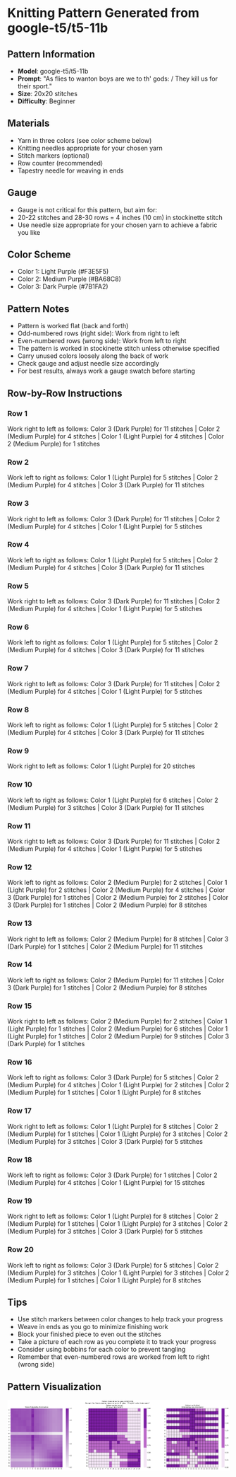 # Knitting Pattern Generated from google-t5/t5-11b

## Pattern Information
- **Model**: google-t5/t5-11b
- **Prompt**: "As flies to wanton boys are we to th' gods: / They kill us for their sport."
- **Size**: 20x20 stitches
- **Difficulty**: Beginner

## Materials
- Yarn in three colors (see color scheme below)
- Knitting needles appropriate for your chosen yarn
- Stitch markers (optional)
- Row counter (recommended)
- Tapestry needle for weaving in ends

## Gauge
- Gauge is not critical for this pattern, but aim for:
- 20-22 stitches and 28-30 rows = 4 inches (10 cm) in stockinette stitch
- Use needle size appropriate for your chosen yarn to achieve a fabric you like

## Color Scheme
- Color 1: Light Purple (#F3E5F5)
- Color 2: Medium Purple (#BA68C8)
- Color 3: Dark Purple (#7B1FA2)

## Pattern Notes
- Pattern is worked flat (back and forth)
- Odd-numbered rows (right side): Work from right to left
- Even-numbered rows (wrong side): Work from left to right
- The pattern is worked in stockinette stitch unless otherwise specified
- Carry unused colors loosely along the back of work
- Check gauge and adjust needle size accordingly
- For best results, always work a gauge swatch before starting

## Row-by-Row Instructions

### Row 1
Work right to left as follows: Color 3 (Dark Purple) for 11 stitches | Color 2 (Medium Purple) for 4 stitches | Color 1 (Light Purple) for 4 stitches | Color 2 (Medium Purple) for 1 stitches

### Row 2
Work left to right as follows: Color 1 (Light Purple) for 5 stitches | Color 2 (Medium Purple) for 4 stitches | Color 3 (Dark Purple) for 11 stitches

### Row 3
Work right to left as follows: Color 3 (Dark Purple) for 11 stitches | Color 2 (Medium Purple) for 4 stitches | Color 1 (Light Purple) for 5 stitches

### Row 4
Work left to right as follows: Color 1 (Light Purple) for 5 stitches | Color 2 (Medium Purple) for 4 stitches | Color 3 (Dark Purple) for 11 stitches

### Row 5
Work right to left as follows: Color 3 (Dark Purple) for 11 stitches | Color 2 (Medium Purple) for 4 stitches | Color 1 (Light Purple) for 5 stitches

### Row 6
Work left to right as follows: Color 1 (Light Purple) for 5 stitches | Color 2 (Medium Purple) for 4 stitches | Color 3 (Dark Purple) for 11 stitches

### Row 7
Work right to left as follows: Color 3 (Dark Purple) for 11 stitches | Color 2 (Medium Purple) for 4 stitches | Color 1 (Light Purple) for 5 stitches

### Row 8
Work left to right as follows: Color 1 (Light Purple) for 5 stitches | Color 2 (Medium Purple) for 4 stitches | Color 3 (Dark Purple) for 11 stitches

### Row 9
Work right to left as follows: Color 1 (Light Purple) for 20 stitches

### Row 10
Work left to right as follows: Color 1 (Light Purple) for 6 stitches | Color 2 (Medium Purple) for 3 stitches | Color 3 (Dark Purple) for 11 stitches

### Row 11
Work right to left as follows: Color 3 (Dark Purple) for 11 stitches | Color 2 (Medium Purple) for 4 stitches | Color 1 (Light Purple) for 5 stitches

### Row 12
Work left to right as follows: Color 2 (Medium Purple) for 2 stitches | Color 1 (Light Purple) for 2 stitches | Color 2 (Medium Purple) for 4 stitches | Color 3 (Dark Purple) for 1 stitches | Color 2 (Medium Purple) for 2 stitches | Color 3 (Dark Purple) for 1 stitches | Color 2 (Medium Purple) for 8 stitches

### Row 13
Work right to left as follows: Color 2 (Medium Purple) for 8 stitches | Color 3 (Dark Purple) for 1 stitches | Color 2 (Medium Purple) for 11 stitches

### Row 14
Work left to right as follows: Color 2 (Medium Purple) for 11 stitches | Color 3 (Dark Purple) for 1 stitches | Color 2 (Medium Purple) for 8 stitches

### Row 15
Work right to left as follows: Color 2 (Medium Purple) for 2 stitches | Color 1 (Light Purple) for 1 stitches | Color 2 (Medium Purple) for 6 stitches | Color 1 (Light Purple) for 1 stitches | Color 2 (Medium Purple) for 9 stitches | Color 3 (Dark Purple) for 1 stitches

### Row 16
Work left to right as follows: Color 3 (Dark Purple) for 5 stitches | Color 2 (Medium Purple) for 4 stitches | Color 1 (Light Purple) for 2 stitches | Color 2 (Medium Purple) for 1 stitches | Color 1 (Light Purple) for 8 stitches

### Row 17
Work right to left as follows: Color 1 (Light Purple) for 8 stitches | Color 2 (Medium Purple) for 1 stitches | Color 1 (Light Purple) for 3 stitches | Color 2 (Medium Purple) for 3 stitches | Color 3 (Dark Purple) for 5 stitches

### Row 18
Work left to right as follows: Color 3 (Dark Purple) for 1 stitches | Color 2 (Medium Purple) for 4 stitches | Color 1 (Light Purple) for 15 stitches

### Row 19
Work right to left as follows: Color 1 (Light Purple) for 8 stitches | Color 2 (Medium Purple) for 1 stitches | Color 1 (Light Purple) for 3 stitches | Color 2 (Medium Purple) for 3 stitches | Color 3 (Dark Purple) for 5 stitches

### Row 20
Work left to right as follows: Color 3 (Dark Purple) for 5 stitches | Color 2 (Medium Purple) for 3 stitches | Color 1 (Light Purple) for 3 stitches | Color 2 (Medium Purple) for 1 stitches | Color 1 (Light Purple) for 8 stitches

## Tips
- Use stitch markers between color changes to help track your progress
- Weave in ends as you go to minimize finishing work
- Block your finished piece to even out the stitches
- Take a picture of each row as you complete it to track your progress
- Consider using bobbins for each color to prevent tangling
- Remember that even-numbered rows are worked from left to right (wrong side)

## Pattern Visualization
![Pattern Visualization](pattern_t5_11b_As_flies_to_wanton_b.png)